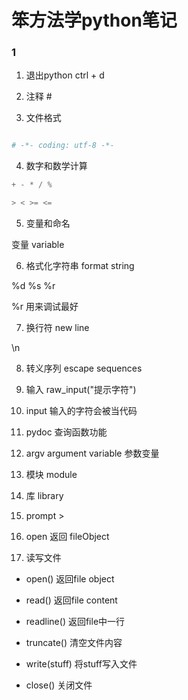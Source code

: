 # 笨方法学python笔记

### 1

1. 退出python ctrl + d

2. 注释  #


3. 文件格式

```python

# -*- coding: utf-8 -*-

```

4. 数字和数学计算

```python
+ - * / %  

> < >= <=

```

5. 变量和命名

变量 variable   

6. 格式化字符串 format string

%d %s %r   

%r 用来调试最好   

7. 换行符 new line

\\n

8. 转义序列 escape sequences

9. 输入 raw_input("提示字符")

10. input 输入的字符会被当代码

11. pydoc 查询函数功能

12. argv  argument variable  参数变量

13. 模块 module

14. 库 library

15. prompt   >

16. open  返回 fileObject

17. 读写文件

* open()   返回file object

* read()   返回file content

* readline() 返回file中一行

* truncate()  清空文件内容

* write(stuff)  将stuff写入文件

* close()  关闭文件

